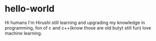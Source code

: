 # hello-world

Hi humans
I'm Hirushi still learning and upgrading my knowledge in programming, fon of c and c++(know those are old butyt still fun) love machine learning.
